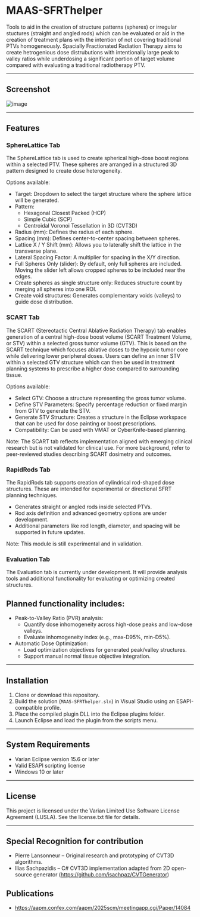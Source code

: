 
# MAAS-SFRThelper

Tools to aid in the creation of structure patterns (spheres) or irregular stuctures (straight and angled rods) which can be evaluated or aid in the creation of treatment plans with the intention of not covering traditional PTVs homogeneously.  Spacially Fractionated Radiation Therapy aims to create hetrogenious dose distrubutions with intentionally large peak to valley ratios while underdosing a significant portion of target volume compared with evaluating a traditional radiotherapy PTV.

---

## Screenshot

![image](https://github.com/user-attachments/assets/5bc58395-8f92-40f1-ba06-cee08dc40013)


---

## Features 

### SphereLattice Tab

The SphereLattice tab is used to create spherical high-dose boost regions within a selected PTV. These spheres are arranged in a structured 3D pattern designed to create dose heterogeneity.

Options available:

- Target: Dropdown to select the target structure where the sphere lattice will be generated.
- Pattern:
  - Hexagonal Closest Packed (HCP)
  - Simple Cubic (SCP)
  - Centroidal Voronoi Tessellation in 3D (CVT3D)
- Radius (mm): Defines the radius of each sphere.
- Spacing (mm): Defines center-to-center spacing between spheres.
- Lattice X / Y Shift (mm): Allows you to laterally shift the lattice in the transverse plane.
- Lateral Spacing Factor: A multiplier for spacing in the X/Y direction.
- Full Spheres Only (slider): By default, only full spheres are included. Moving the slider left allows cropped spheres to be included near the edges.
- Create spheres as single structure only: Reduces structure count by merging all spheres into one ROI.
- Create void structures: Generates complementary voids (valleys) to guide dose distribution.

### SCART Tab

The SCART (Stereotactic Central Ablative Radiation Therapy) tab enables generation of a central high-dose boost volume (SCART Treatment Volume, or STV) within a selected gross tumor volume (GTV). This is based on the SCART technique which focuses ablative doses to the hypoxic tumor core while delivering lower peripheral doses. Users can define an inner STV within a selected GTV structure which can then be used in treatment planning systems to prescribe a higher dose compared to surrounding tissue.

Options available:

- Select GTV: Choose a structure representing the gross tumor volume.
- Define STV Parameters: Specify percentage reduction or fixed margin from GTV to generate the STV.
- Generate STV Structure: Creates a structure in the Eclipse workspace that can be used for dose painting or boost prescriptions.
- Compatibility: Can be used with VMAT or CyberKnife-based planning.

Note: The SCART tab reflects implementation aligned with emerging clinical research but is not validated for clinical use. For more background, refer to peer-reviewed studies describing SCART dosimetry and outcomes.

### RapidRods Tab

The RapidRods tab supports creation of cylindrical rod-shaped dose structures. These are intended for experimental or directional SFRT planning techniques.

- Generates straight or angled rods inside selected PTVs.
- Rod axis definition and advanced geometry options are under development.
- Additional parameters like rod length, diameter, and spacing will be supported in future updates.

Note: This module is still experimental and in validation.

### Evaluation Tab

The Evaluation tab is currently under development. It will provide analysis tools and additional functionality for evaluating or optimizing created structures.

## Planned functionality includes:

- Peak-to-Valley Ratio (PVR) analysis:
  - Quantify dose inhomogeneity across high-dose peaks and low-dose valleys.
  - Evaluate inhomogeneity index (e.g., max-D95%, min-D5%).
- Automatic Dose Optimization:
  - Load optimization objectives for generated peak/valley structures.
  - Support manual normal tissue objective integration.

---

## Installation

1. Clone or download this repository.
2. Build the solution (`MAAS-SFRThelper.sln`) in Visual Studio using an ESAPI-compatible profile.
3. Place the compiled plugin DLL into the Eclipse plugins folder.
4. Launch Eclipse and load the plugin from the scripts menu.

---

## System Requirements

- Varian Eclipse version 15.6 or later
- Valid ESAPI scripting license
- Windows 10 or later

---

## License

This project is licensed under the Varian Limited Use Software License Agreement (LUSLA). See the license.txt file for details.

---

## Special Recognition for contribution

- Pierre Lansonneur – Original research and prototyping of CVT3D algorithms.
- Ilias Sachpazidis – C# CVT3D implementation adapted from 2D open-source generator (https://github.com/isachpaz/CVTGenerator)

## Publications
- https://aapm.confex.com/aapm/2025scm/meetingapp.cgi/Paper/14084
